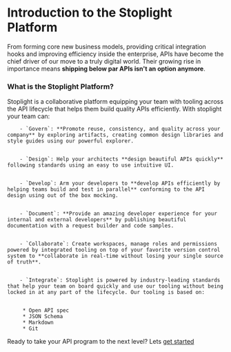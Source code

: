 # Introduction to the Stoplight Platform 
		
From forming core new business models, providing critical integration hooks and improving efficiency inside the enterprise, APIs have become the chief driver of our move to a truly digital world. Their growing rise in importance means **shipping below par APIs isn't an option anymore**. 
		
### What is the Stoplight Platform?
		

Stoplight is a collaborative platform equipping your team with tooling across the API lifecycle that helps them build quality APIs efficiently. With stoplight your team can:

		- `Govern`: **Promote reuse, consistency, and quality across your company** by exploring artifacts, creating common design libraries and style guides using our powerful explorer. 
		

		- `Design`: Help your architects **design beautiful APIs quickly** following standards using an easy to use intuitive UI. 
		

		- `Develop`: Arm your developers to **develop APIs efficiently by helping teams build and test in parallel** conforming to the API design using out of the box mocking.
		

		- `Document`: **Provide an amazing developer experience for your internal and external developers** by publishing beautiful documentation with a request builder and code samples.
		

		- `Collaborate`: Create workspaces, manage roles and permissions powered by integrated tooling on top of your favorite version control system to **collaborate in real-time without losing your single source of truth**. 
		

		- `Integrate`: Stoplight is powered by industry-leading standards that help your team on board quickly and use our tooling without being locked in at any part of the lifecycle. Our tooling is based on:
		

		 * Open API spec
		 * JSON Schema
		 * Markdown
		 * Git
		

Ready to take your API program to the next level? Lets [get started](1.-setting-up-workspaces/a.creating-a-workspace.md)